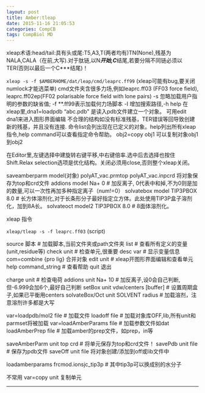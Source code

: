 ```yaml
---
layout: post
title: Amber:tleap
date: 2015-11-16 21:05:53
categories: CompCB
tags: CompBiol MD
---
```


xleap术语:head/tail:具有头或尾:T5,A3,T(两者均有)TN(None),残基为NALA,CALA（在前,大写).对于肽链,以N***开始,C***结尾,若要分隔不同链必须以TER(否则以最后一个C***结尾)！

`xleap -s -f $AMBERHOME/dat/leap/cmd/leaprc.ff99`  (xleap可能有bug,要关闭numlock才能选菜单)
cmd文件夹含很多力场,例如leaprc.ff03 (FF03 force field), leaprc.ff02ep(FF02 polarisable force field with lone pairs)
-s 忽略加载用户指明的参数的缺省值; -f **.ff99表示加载何力场脚本 -I 增加搜索路径,-h help
在xleap里,dna1=loadpdb “abc.pdb" 是读入pdb文件建立一个对象。
可用edit dna1来进入图形界面编辑
不合理的结构如没有标准残基，TER错误等回导致创建新的残基，并且没有连接.
命令list会列出现在已定义的对象。help列出所有xleap指令,help command可以查看指定命令帮助。
obj2=copy obj1 可以复制对象obj1到obj2

在Editor里,左键选择中建旋转右键平移,中右键倍率.选中后去选择也按住Shift.Relax selection选项是优化结构。关闭必须用close,否则整个xleap关闭。

saveamberparm model(对象)  polyAT\_vac.prmtop polyAT\_vac.inpcrd 将对象保存为top和crd文件
addions model Na+ 0 # 加反离子, 0代表中和掉,不为0则是加的数量,可以一次性再加多种指定离子（num!=0）
solvatebox model TIP3PBOX 8.0    # 长方体溶剂化,对于长条形分子最好指定立方体。此处使用TIP3P盒子溶剂化，加到8A长。
solvateoct model2 TIP3PBOX 8.0  # 8面体溶剂化。

xleap 指令

`xleap/tleap -s -f leaprc.ff03` (script)

source 脚本 # 加载脚本,当前文件夹或path文件夹
list # 查看所有定义的变量(unit,residue等)
check unit # 检查单元,很重要
desc var  #  显示变量信息
com=combine {pro lig}    合并对象
edit unit  #  xleap开图形界面编辑和查看单元
help command_string #  查看帮助
quit 退出

charge unit # 检查电荷
addions unit Na+ 10  # 加反离子,设0会自己判断,但-6.999会加6个,最好自己判断
setBox unit vdw/centers [buffer] #  设置周期盒子,如果已平衡用centers
solvateBox/Oct unit SOLVENT radius #  加载溶剂，注意溶剂许多都是大写

var=loadpdb/mol2 file #  加载文件
loadoff file #  加载对象库OFF,lib,所有unit和parmset将被加载
var=loadAmberParams file #  加载参数文件如dat
loadAmberPrep file # 加载amber的prep文件，如prep，in等

saveAmberParm unit top crd # 将单元保存为top和crd文件！
savePdb unit file #   保存为pdb文件
saveOff unit file 将对象创建/添加到off或lib文件中

loadamberparams frcmod.ionsjc_tip3p  # 其中tip3p可以换成别的水分子

不常用
var=copy unit 复制单元

------
